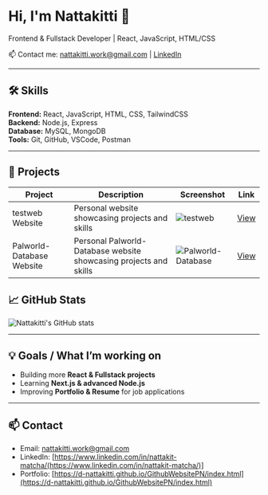 # Hi, I'm Nattakitti 👋

Frontend & Fullstack Developer | React, JavaScript, HTML/CSS

📫 Contact me: nattakitti.work@gmail.com | [LinkedIn](https://www.linkedin.com/in/nattakit-matcha/)

---

## 🛠 Skills

**Frontend:** React, JavaScript, HTML, CSS, TailwindCSS  
**Backend:** Node.js, Express  
**Database:** MySQL, MongoDB  
**Tools:** Git, GitHub, VSCode, Postman  

---

## 📂 Projects

| Project | Description | Screenshot | Link |
|---------|------------|------------|------|
| testweb Website | Personal  website showcasing projects and skills | ![testweb](https://raw.githubusercontent.com/D-Nattakitti/GithubWebsitePN/main/screenshot.png) | [View](https://d-nattakitti.github.io/GithubWebsitePN/index.html) |
| Palworld-Database Website | Personal Palworld-Database website showcasing projects and skills | ![Palworld-Database](https://raw.githubusercontent.com/D-Nattakitti/Palworld-DB/main/screenshot.png) | [View]([https://d-nattakitti.github.io/GithubWebsitePN/index.html](https://d-nattakitti.github.io/Palworld-DB/)) |

## 📈 GitHub Stats

![Nattakitti's GitHub stats](https://github-readme-stats.vercel.app/api?username=D-Nattakitti&show_icons=true&theme=radical)

---

## 💡 Goals / What I’m working on

- Building more **React & Fullstack projects**  
- Learning **Next.js & advanced Node.js**  
- Improving **Portfolio & Resume** for job applications

---

## 📫 Contact

- Email: nattakitti.work@gmail.com  
- LinkedIn: [https://www.linkedin.com/in/nattakit-matcha/(https://www.linkedin.com/in/nattakit-matcha/)]
- Portfolio: [https://d-nattakitti.github.io/GithubWebsitePN/index.html](https://d-nattakitti.github.io/GithubWebsitePN/index.html)
